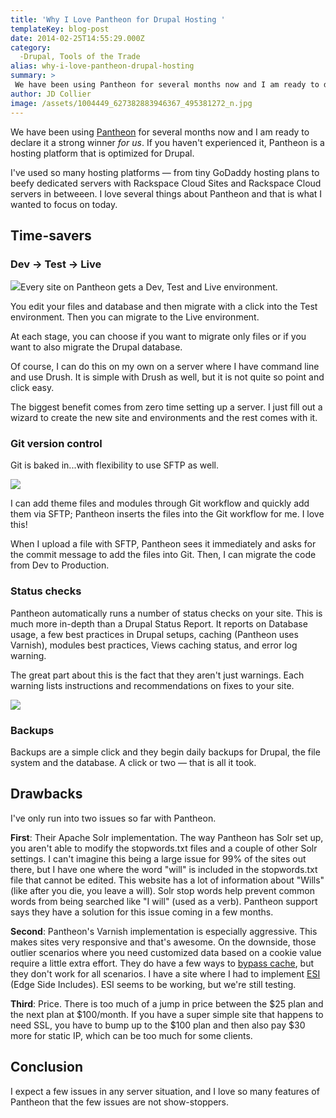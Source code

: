 ```yaml
---
title: 'Why I Love Pantheon for Drupal Hosting '
templateKey: blog-post
date: 2014-02-25T14:55:29.000Z
category: 
  -Drupal, Tools of the Trade
alias: why-i-love-pantheon-drupal-hosting
summary: > 
 We have been using Pantheon for several months now and I am ready to declare it a strong winner for us. If you haven't experienced it, Pantheon is a hosting platform that is optimized for Drupal.
author: JD Collier
image: /assets/1004449_627382883946367_495381272_n.jpg
---
```


We have been using [Pantheon](https://pantheon.io/) for several months now and I am ready to declare it a strong winner _for us_. If you haven't experienced it, Pantheon is a hosting platform that is optimized for Drupal.

I've used so many hosting platforms — from tiny GoDaddy hosting plans to beefy dedicated servers with Rackspace Cloud Sites and Rackspace Cloud servers in betweeen. I love several things about Pantheon and that is what I wanted to focus on today.

Time-savers
-----------

### Dev -> Test -> Live

![](/sites/default/files/dev-test-live-environments.png)Every site on Pantheon gets a Dev, Test and Live environment.

You edit your files and database and then migrate with a click into the Test environment. Then you can migrate to the Live environment.

At each stage, you can choose if you want to migrate only files or if you want to also migrate the Drupal database.

Of course, I can do this on my own on a server where I have command line and use Drush. It is simple with Drush as well, but it is not quite so point and click easy.

The biggest benefit comes from zero time setting up a server. I just fill out a wizard to create the new site and environments and the rest comes with it.

### Git version control

Git is baked in...with flexibility to use SFTP as well.

![](/sites/default/files/git-sftp-combined_0.png)

I can add theme files and modules through Git workflow and quickly add them via SFTP; Pantheon inserts the files into the Git workflow for me. I love this!

When I upload a file with SFTP, Pantheon sees it immediately and asks for the commit message to add the files into Git. Then, I can migrate the code from Dev to Production.

### Status checks

Pantheon automatically runs a number of status checks on your site. This is much more in-depth than a Drupal Status Report. It reports on Database usage, a few best practices in Drupal setups, caching (Pantheon uses Varnish), modules best practices, Views caching status, and error log warning.

The great part about this is the fact that they aren't just warnings. Each warning lists instructions and recommendations on fixes to your site.

![](/sites/default/files/status-checks.png)

### Backups

Backups are a simple click and they begin daily backups for Drupal, the file system and the database. A click or two — that is all it took.

Drawbacks
---------

I've only run into two issues so far with Pantheon.

**First**: Their Apache Solr implementation. The way Pantheon has Solr set up, you aren't able to modify the stopwords.txt files and a couple of other Solr settings. I can't imagine this being a large issue for 99% of the sites out there, but I have one where the word "will" is included in the stopwords.txt file that cannot be edited. This website has a lot of information about "Wills" (like after you die, you leave a will). Solr stop words help prevent common words from being searched like "I will" (used as a verb). Pantheon support says they have a solution for this issue coming in a few months.

**Second**: Pantheon's Varnish implementation is especially aggressive. This makes sites very responsive and that's awesome. On the downside, those outlier scenarios where you need customized data based on a cookie value require a little extra effort. They do have a few ways to [bypass cache](https://pantheon.io/docs/articles/sites/varnish/), but they don't work for all scenarios. I have a site where I had to implement [ESI](https://www.drupal.org/project/esi) (Edge Side Includes). ESI seems to be working, but we're still testing.

**Third**: Price. There is too much of a jump in price between the $25 plan and the next plan at $100/month. If you have a super simple site that happens to need SSL, you have to bump up to the $100 plan and then also pay $30 more for static IP, which can be too much for some clients.

Conclusion
----------

I expect a few issues in any server situation, and I love so many features of Pantheon that the few issues are not show-stoppers.